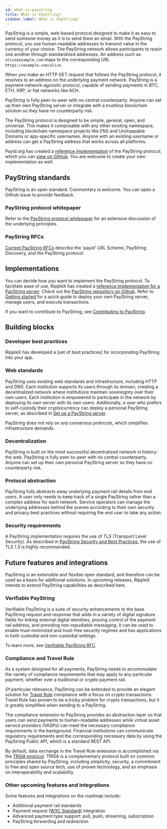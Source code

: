```yaml
---
id: what-is-paystring
title: What is PayString?
sidebar_label: What is PayString?
---
```


PayString is a simple, web-based protocol designed to make it as easy to send someone money as it is to send them an email. With the PayString protocol, you use human-readable addresses to transmit value in the currency of your choice. The PayString network allows participants to reach one another through standardized addresses. An address such as `alice$example.com` maps to the corresponding URL `https://example.com/alice`.

When you make an HTTP GET request that follows the PayString protocol, it resolves to an address on the underlying payment network. PayString is a payment-network-agnostic protocol, capable of sending payments in BTC, ETH, XRP, or fiat networks like ACH.

PayString is fully peer-to-peer with no central counterparty. Anyone can set up their own PayString server or integrate with a trustless blockchain solution so they have no counterparty risk.

The PayString protocol is designed to be simple, general, open, and universal. This makes it composable with any other existing namespace, including blockchain namespace projects like ENS and Unstoppable Domains or app-specific usernames. Anyone with an existing username or address can get a PayString address that works across all platforms.

Payid.org has created a [reference implementation](paystring-reference-overview) of the PayString protocol, which you can [view on GitHub](https://github.com/paystring/paystring). You are welcome to create your own implementation as well.

## PayString standards

PayString is an open standard. Commentary is welcome. You can open a Github issue to provide feedback.

### PayString protocol whitepaper

Refer to the [PayString protocol whitepaper](https://paystring.org/whitepaper.pdf) for an extensive discussion of the underlying principles.

### PayString RFCs

[Current PayString RFCs](https://github.com/payid-org/rfcs) describe the 'payid' URL Scheme, PayString Discovery, and the PayString protocol.

## Implementations

You can decide how you want to implement the PayString protocol. To facilitate ease of use, RippleX has created a [reference implementation for a PayString server](paystring-reference-overview). Check out the [PayString repository on Github](https://github.com/xpring-eng/payid/). Refer to [Getting started](/) for a quick guide to deploy your own PayString server, manage users, and execute transactions.

If you want to contribute to PayString, see [Contributing to PayString](https://github.com/paystring/paystring/blob/master/CONTRIBUTING.md).

## Building blocks

### Developer best practices

RippleX has developed a [set of best practices] for incorporating PayString into your app.

### Web standards

PayString uses existing web standards and infrastructure, including HTTP and DNS. Each institution supports its users through its domain, creating a decentralized network where institutions maintain sovereignty over their own users. Each institution is empowered to participate in the network by deploying its own server with its own users. Additionally, a user who prefers to self-custody their cryptocurrency can deploy a personal PayString server, as described in [Set up a PayString server](#set-up-a-payid-server).

PayString does not rely on any consensus protocols, which simplifies infrastructure demands.

### Decentralization

PayString is built on the most successful decentralized network in history: the web. PayString is fully peer-to-peer with no central counterparty. Anyone can set up their own personal PayString server so they have no counterparty risk.

### Protocol abstraction

PayString fully abstracts away underlying payment rail details from end users. A user only needs to keep track of a single PayString rather than a complex address for each network. Service operators can manage the underlying addresses behind the scenes according to their own security and privacy best practices without requiring the end user to take any action.

### Security requirements

A PayString implementation requires the use of TLS (Transport Level Security). As described in [PayString Security and Best Practices](payid-best-practices), the use of TLS 1.3 is highly recommended.

## Future features and integrations

PayString is an extensible and flexible open standard, and therefore can be used as a basis for additional solutions. In upcoming releases, RippleX intends to extend PayString capabilities as described here.

### Verifiable PayString

Verifiable PayString is a suite of security enhancements to the base PayString request and response that adds in a variety of digital signature fields for linking external digital identities, proving control of the payment rail address, and providing non-repudiable messaging. It can be used to enable trust-minimized and trust-free security regimes and has applications in both custodial and non-custodial settings.

To learn more, see [Verifiable PayString RFC](https://github.com/payid-org/rfcs/blob/master/dist/spec/verifiable-payid-protocol.txt).

### Compliance and Travel Rule

As a system designed for all payments, PayString needs to accommodate the variety of compliance requirements that may apply to any particular payment, whether over a traditional or crypto payment rail.

Of particular relevance, PayString can be extended to provide an elegant solution for [Travel Rule](https://www.fatf-gafi.org/media/fatf/documents/recommendations/RBA-VA-VASPs.pdf) compliance with a focus on crypto transactions. Travel Rule has proven to be a tricky problem for crypto transactions, but it is greatly simplified when sending to a PayString.

The compliance extension to PayString provides an abstraction layer so that users can send payments to human-readable addresses while virtual asset service providers (VASPs) can meet the necessary compliance requirements in the background. Financial institutions can communicate regulatory requirements and the corresponding necessary data by using the PayString Public API, which is a standard REST API.

By default, data exchange in the Travel Rule extension is accomplished via the [TRISA protocol](https://trisa.io/). TRISA is a complementary protocol built on common principles shared by PayString, including simplicity, security, a commitment to free and open source tech, use of proven technology, and an emphasis on interoperability and scalability.

### Other upcoming features and integrations

Some features and integrations on the roadmap include:

- Additional payment rail standards
- Payment request ([W3C Standard](https://www.w3.org/TR/payment-request/)) integration
- Advanced payment type support: pull, push, streaming, subscription
- PayString forwarding and redirection
